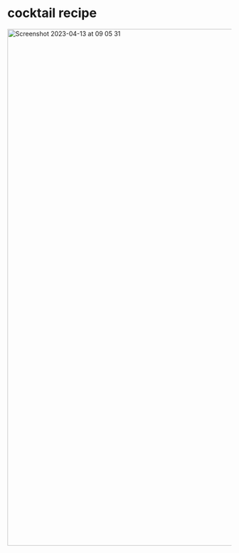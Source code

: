 # cocktail recipe
<img width="1163" alt="Screenshot 2023-04-13 at 09 05 31" src="https://user-images.githubusercontent.com/109960140/231619331-53f38501-86a6-4b6b-9e50-f5e1133a5dfe.png">
